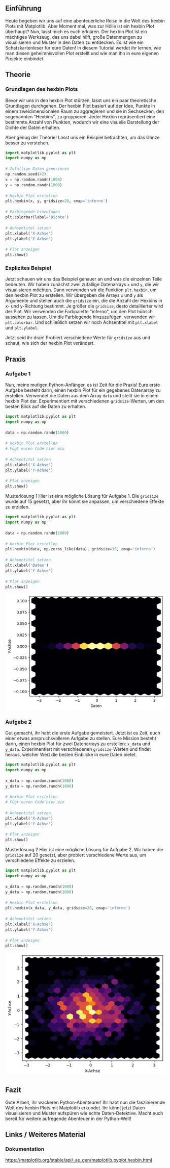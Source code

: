 ## Einführung
Heute begeben wir uns auf eine abenteuerliche Reise in die Welt des hexbin Plots mit Matplotlib. Aber Moment mal, was zur Hölle ist ein hexbin Plot überhaupt? Nun, lasst mich es euch erklären. Der hexbin Plot ist ein mächtiges Werkzeug, das uns dabei hilft, große Datenmengen zu visualisieren und Muster in den Daten zu entdecken. Es ist wie ein Schatzkartenleser für eure Daten! In diesem Tutorial werdet ihr lernen, wie man diesen geheimnisvollen Plot erstellt und wie man ihn in eure eigenen Projekte einbindet.

## Theorie
### Grundlagen des hexbin Plots
Bevor wir uns in den hexbin Plot stürzen, lasst uns ein paar theoretische Grundlagen durchgehen. Der hexbin Plot basiert auf der Idee, Punkte in einem zweidimensionalen Raum zu aggregieren und sie in Sechsecken, den sogenannten "Hexbins", zu gruppieren. Jeder Hexbin repräsentiert eine bestimmte Anzahl von Punkten, wodurch wir eine visuelle Darstellung der Dichte der Daten erhalten.

Aber genug der Theorie! Lasst uns ein Beispiel betrachten, um das Ganze besser zu verstehen.

```python
import matplotlib.pyplot as plt
import numpy as np

# Zufällige Daten generieren
np.random.seed(42)
x = np.random.randn(1000)
y = np.random.randn(1000)

# Hexbin Plot erstellen
plt.hexbin(x, y, gridsize=20, cmap='inferno')

# Farblegende hinzufügen
plt.colorbar(label='Dichte')

# Achsentitel setzen
plt.xlabel('X-Achse')
plt.ylabel('Y-Achse')

# Plot anzeigen
plt.show()
```

### Explizites Beispiel
Jetzt schauen wir uns das Beispiel genauer an und was die einzelnen Teile bedeuten. Wir haben zunächst zwei zufällige Datenarrays `x` und `y`, die wir visualisieren möchten. Dann verwenden wir die Funktion `plt.hexbin`, um den hexbin Plot zu erstellen. Wir übergeben die Arrays `x` und `y` als Argumente und stellen auch die `gridsize` ein, die die Anzahl der Hexbins in x- und y-Richtung bestimmt. Je größer die `gridsize`, desto detaillierter wird der Plot. Wir verwenden die Farbpalette "inferno", um den Plot hübsch aussehen zu lassen. Um die Farblegende hinzuzufügen, verwenden wir `plt.colorbar`. Und schließlich setzen wir noch Achsentitel mit `plt.xlabel` und `plt.ylabel`.

Jetzt seid ihr dran! Probiert verschiedene Werte für `gridsize` aus und schaut, wie sich der hexbin Plot verändert.

## Praxis
### Aufgabe 1
Nun, meine mutigen Python-Anfänger, es ist Zeit für die Praxis! Eure erste Aufgabe besteht darin, einen hexbin Plot für ein gegebenes Datenarray zu erstellen. Verwendet die Daten aus dem Array `data` und stellt sie in einem hexbin Plot dar. Experimentiert mit verschiedenen `gridsize`-Werten, um den besten Blick auf die Daten zu erhalten.

```python
import matplotlib.pyplot as plt
import numpy as np

data = np.random.randn(1000)

# Hexbin Plot erstellen
# Fügt euren Code hier ein

# Achsentitel setzen
plt.xlabel('X-Achse')
plt.ylabel('Y-Achse')

# Plot anzeigen
plt.show()
```

Musterlösung 1
Hier ist eine mögliche Lösung für Aufgabe 1. Die `gridsize` wurde auf 15 gesetzt, aber ihr könnt sie anpassen, um verschiedene Effekte zu erzielen.

```python
import matplotlib.pyplot as plt
import numpy as np

data = np.random.randn(1000)

# Hexbin Plot erstellen
plt.hexbin(data, np.zeros_like(data), gridsize=15, cmap='inferno')

# Achsentitel setzen
plt.xlabel('Daten')
plt.ylabel('Y-Achse')

# Plot anzeigen
plt.show()
```
![](https://github.com/janehlenb/Projektarbeit-ChatGPT-Python/blob/main/Images/Darstellung/Plottypen/Statistiken/hexbin/ms_aufgabe1.png)

### Aufgabe 2
Gut gemacht, ihr habt die erste Aufgabe gemeistert. Jetzt ist es Zeit, euch einer etwas anspruchsvolleren Aufgabe zu stellen. Eure Mission besteht darin, einen hexbin Plot für zwei Datenarrays zu erstellen: `x_data` und `y_data`. Experimentiert mit verschiedenen `gridsize`-Werten und findet heraus, welcher Wert die besten Einblicke in eure Daten bietet.

```python
import matplotlib.pyplot as plt
import numpy as np

x_data = np.random.randn(1000)
y_data = np.random.randn(1000)

# Hexbin Plot erstellen
# Fügt euren Code hier ein

# Achsentitel setzen
plt.xlabel('X-Achse')
plt.ylabel('Y-Achse')

# Plot anzeigen
plt.show()
```

Musterlösung 2
Hier ist eine mögliche Lösung für Aufgabe 2. Wir haben die `gridsize` auf 20 gesetzt, aber probiert verschiedene Werte aus, um verschiedene Effekte zu erzielen.

```python
import matplotlib.pyplot as plt
import numpy as np

x_data = np.random.randn(1000)
y_data = np.random.randn(1000)

# Hexbin Plot erstellen
plt.hexbin(x_data, y_data, gridsize=20, cmap='inferno')

# Achsentitel setzen
plt.xlabel('X-Achse')
plt.ylabel('Y-Achse')

# Plot anzeigen
plt.show()
```
![](https://github.com/janehlenb/Projektarbeit-ChatGPT-Python/blob/main/Images/Darstellung/Plottypen/Statistiken/hexbin/ms_aufgabe2.png)

## Fazit
Gute Arbeit, ihr wackeren Python-Abenteurer! Ihr habt nun die faszinierende Welt des hexbin Plots mit Matplotlib erkundet. Ihr könnt jetzt Daten visualisieren und Muster aufspüren wie echte Daten-Detektive. Macht euch bereit für weitere aufregende Abenteuer in der Python-Welt!

## Links / Weiteres Material
### Dokumentation
https://matplotlib.org/stable/api/_as_gen/matplotlib.pyplot.hexbin.html
